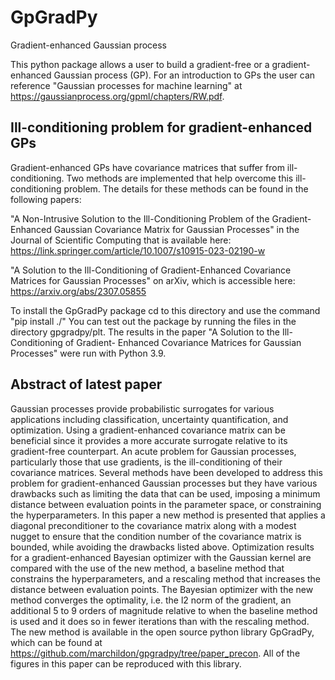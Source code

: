 # GpGradPy
 Gradient-enhanced Gaussian process

This python package allows a user to build a gradient-free or a gradient-enhanced Gaussian process (GP). For an introduction to GPs the user can reference "Gaussian processes for machine learning" at https://gaussianprocess.org/gpml/chapters/RW.pdf.

## Ill-conditioning problem for gradient-enhanced GPs

Gradient-enhanced GPs have covariance matrices that suffer from ill-conditioning. Two methods are implemented that help overcome this ill-conditioning problem. The details for these methods can be found in the following papers:

"A Non-Intrusive Solution to the Ill-Conditioning Problem of the Gradient-Enhanced Gaussian Covariance Matrix for Gaussian Processes" in the Journal of Scientific Computing that is available here: https://link.springer.com/article/10.1007/s10915-023-02190-w 

"A Solution to the Ill-Conditioning of Gradient-Enhanced Covariance Matrices for Gaussian Processes" on arXiv, which is accessible here: https://arxiv.org/abs/2307.05855 

To install the GpGradPy package cd to this directory and use the command "pip install ./"
You can test out the package by running the files in the directory gpgradpy/plt. The results in the paper "A Solution to the Ill-Conditioning of Gradient- Enhanced Covariance Matrices for Gaussian Processes" were run with Python 3.9.

## Abstract of latest paper

Gaussian processes provide probabilistic surrogates for various applications including classification, uncertainty quantification, and optimization. Using a gradient-enhanced covariance matrix can be beneficial since it provides a more accurate surrogate relative to its gradient-free counterpart. An acute problem for Gaussian processes, particularly those that use gradients, is the ill-conditioning of their covariance matrices. Several methods have been developed to address this problem for gradient-enhanced Gaussian processes but they have various drawbacks such as limiting the data that can be used, imposing a minimum distance between evaluation points in the parameter space, or constraining the hyperparameters. In this paper a new method is presented that applies a diagonal preconditioner to the covariance matrix along with a modest nugget to ensure that the condition number of the covariance matrix is bounded, while avoiding the drawbacks listed above. Optimization results for a gradient-enhanced Bayesian optimizer with the Gaussian kernel are compared with the use of the new method, a baseline method that constrains the hyperparameters, and a rescaling method that increases the distance between evaluation points. The Bayesian optimizer with the new method converges the optimality, i.e. the l2 norm of the gradient, an additional 5 to 9 orders of magnitude relative to when the baseline method is used and it does so in fewer iterations than with the rescaling method. The new method is available in the open source python library GpGradPy, which can be found at https://github.com/marchildon/gpgradpy/tree/paper_precon. All of the figures in this paper can be reproduced with this library.



